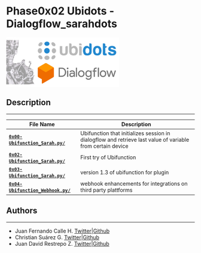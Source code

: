 # Phase0x02 Ubidots - Dialogflow_sarahdots

<img align="center" src="https://github.com/jdrestre/pictures-holberton-projects/blob/master/final_project/ReadmeUp.jpeg" width="60%"/>

## Description

---
File Name|Description
---|---
[**`0x00-Ubifunction_Sarah.py/`**](https://github.com/johnconnor77/ubidots-dialogflow_sarahdots/blob/master/Phase0x02/0x00-Ubifunction_Sarah.py)| Ubifunction that initializes session in dialogflow and retrieve last value of variable from certain device
[**`0x02-Ubifunction_Sarah.py/`**](https://github.com/johnconnor77/ubidots-dialogflow_sarahdots/blob/master/Phase0x02/0x02-Ubifunction_Sarah.py)| First try of Ubifunction
[**`0x03-Ubifunction_Sarah.py/`**](https://github.com/johnconnor77/ubidots-dialogflow_sarahdots/blob/master/Phase0x02/0x03-Ubifunction_Sarah.py)| version 1.3  of ubifunction for plugin
[**`0x04-Ubifunction_Webhook.py/`**](https://github.com/johnconnor77/ubidots-dialogflow_sarahdots/blob/master/Phase0x02/0x04-Ubifunction-Webhook.py)| webhook enhancements for integrations on third party plattforms


## Authors

---

- Juan Fernando Calle H. [Twitter](https://twitter.com/jfcalleh)|[Github](https://github.com/johnconnor77)
- Christian Suárez G. [Twitter](https://twitter.com/MetaAlchemist)|[Github](https://github.com/Thorlak2202)
- Juan David Restrepo Z. [Twitter](https://twitter.com/jdrestre)|[Github](https://github.com/jdrestre)
